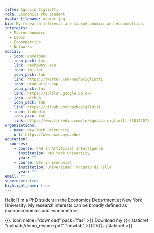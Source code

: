 ```yaml
---
title: Ignacio Cigliutti
role: Economics PhD student
avatar_filename: avatar.jpg
bio: My research interests are macroeconomics and econometrics.
interests:
  - Macroeconomics
  - Labor
  - Econometrics
  - Networks
social:
  - icon: envelope
    icon_pack: fas
    link: nacho@nyu.edu
  - icon: twitter
    icon_pack: fab
    link: https://twitter.com/nachocigliutti
  - icon: graduation-cap
    icon_pack: fas
    link: https://scholar.google.co.uk/
  - icon: github
    icon_pack: fab
    link: https://github.com/nachocigliutti
  - icon: linkedin
    icon_pack: fab
    link: https://www.linkedin.com/in/ignacio-cigliutti-76014767/
organizations:
  - name: New York University
    url: https://www.home.nyu.edu/
education:
  courses:
    - course: PhD in Artificial Intelligence
      institution: New York University
      year: ""
    - course: BSc in Economics
      institution: Universidad Torcuato di Tella
      year: ""
email: ""
superuser: true
highlight_name: true
---
```

Hello! I'm a PhD student in the Economics Department at New York University. My research interests can be broadly defined as macroeconomics and econometrics. 



{{< icon name="download" pack="fas" >}} Download my {{< staticref "uploads/demo_resume.pdf" "newtab" >}}CV{{< /staticref >}}.